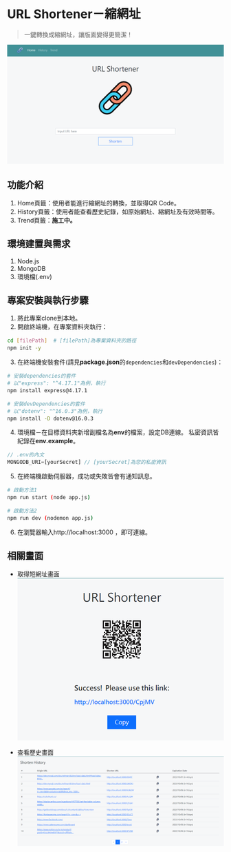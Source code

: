 # URL Shortener－縮網址
> 一鍵轉換成縮網址，讓版面變得更簡潔！

![image](public/images/url_shortener.png)

## 功能介紹
1. Home頁籤：使用者能進行縮網址的轉換，並取得QR Code。
2. History頁籤：使用者能查看歷史紀錄，如原始網址、縮網址及有效時間等。
3. Trend頁籤：**施工中。**

## 環境建置與需求
1. Node.js
2. MongoDB
3. 環境檔(.env)

## 專案安裝與執行步驟
1. 將此專案clone到本地。
2. 開啟終端機，在專案資料夾執行：
```bash
cd [filePath]  # [filePath]為專案資料夾的路徑
npm init -y
```
3. 在終端機安裝套件(請見**package.json**的`dependencies`和`devDependencies`)：
```bash
# 安裝dependencies的套件
# 以"express": "^4.17.1"為例，執行
npm install express@4.17.1
```
```bash
# 安裝devDependencies的套件
# 以"dotenv": "^16.0.3"為例，執行
npm install -D dotenv@16.0.3
```
4. 環境檔－在目標資料夾新增副檔名為**env**的檔案，設定DB連線。
私密資訊皆紀錄在**env.example**。
```javascript
// .env的內文
MONGODB_URI=[yourSecret] // [yourSecret]為您的私密資訊
```
5. 在終端機啟動伺服器，成功或失敗皆會有通知訊息。
```bash
# 啟動方法1
npm run start (node app.js)
```
```bash
# 啟動方法2
npm run dev (nodemon app.js)
```
6. 在瀏覽器輸入http://localhost:3000 ，即可連線。

## 相關畫面
- 取得短網址畫面
![image](public/images/get_shorten.png)

- 查看歷史畫面
![image](public/images/history.png)